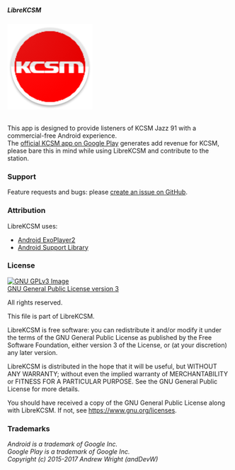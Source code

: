 ##### LibreKCSM
<img src="https://github.com/andDevW/LibreKCSM/blob/master/LibreKCSM/app/src/main/res/mipmap-xxxhdpi/ic_launcher_round.png" />
<br>  
<br>

This app is designed to provide listeners of KCSM Jazz 91 with a commercial-free Android experience.  
The [official KCSM app on Google Play](https://play.google.com/store/apps/details?id=com.securenetsystems.kcsm&hl=en) generates add revenue for KCSM,       
please bare this in mind while using LibreKCSM and contribute to the station. 


### Support
Feature requests and bugs: please [create an issue on GitHub](https://github.com/andDevW/LibreKCSM/issues/).

### Attribution

LibreKCSM uses:

* [Android ExoPlayer2](https://github.com/google/ExoPlayer/)
* [Android Support Library](https://developer.android.com/topic/libraries/support-library/)


### License
[![GNU GPLv3 Image](https://www.gnu.org/graphics/gplv3-127x51.png)](http://www.gnu.org/licenses/gpl-3.0.en.html)  
[GNU General Public License version 3](http://www.gnu.org/licenses/gpl.txt)


All rights reserved.

This file is part of LibreKCSM.

LibreKCSM is free software: you can redistribute it and/or modify it under the terms of the GNU General Public License as published by the Free Software Foundation, either version 3 of the License, or (at your discretion) any later version.

LibreKCSM is distributed in the hope that it will be useful, but WITHOUT ANY WARRANTY; without even the implied warranty of MERCHANTABILITY or FITNESS FOR A PARTICULAR PURPOSE. See the GNU General Public License for more details.

You should have received a copy of the GNU General Public License along with LibreKCSM. If not, see https://www.gnu.org/licenses.

### Trademarks

*Android is a trademark of Google Inc.*        
*Google Play is a trademark of Google Inc.*      
*Copyright (c) 2015-2017 Andrew Wright (andDevW)*  
